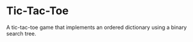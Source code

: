 # Tic-Tac-Toe
A tic-tac-toe game that implements an ordered dictionary using a binary search tree. 
